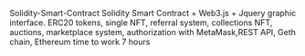 Solidity-Smart-Contract
Solidity Smart Contract + Web3.js + Jquery graphic interface. ERC20 tokens, single NFT, referral system, collections NFT, auctions, marketplace system, authorization with MetaMask,REST API, Geth chain, Ethereum time to work 7 hours
